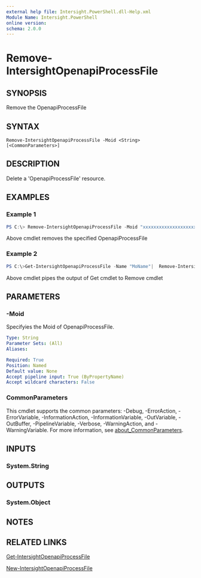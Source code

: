 ```yaml
---
external help file: Intersight.PowerShell.dll-Help.xml
Module Name: Intersight.PowerShell
online version:
schema: 2.0.0
---
```


# Remove-IntersightOpenapiProcessFile

## SYNOPSIS
Remove the OpenapiProcessFile

## SYNTAX

```
Remove-IntersightOpenapiProcessFile -Moid <String> [<CommonParameters>]
```

## DESCRIPTION
Delete a &apos;OpenapiProcessFile&apos; resource.

## EXAMPLES

### Example 1
```powershell
PS C:\> Remove-IntersightOpenapiProcessFile -Moid "xxxxxxxxxxxxxxxxxxxxxxxxxxx"
```
Above cmdlet removes the specified OpenapiProcessFile 

### Example 2
```powershell
PS C:\>Get-IntersightOpenapiProcessFile -Name "MoName"|  Remove-IntersightOpenapiProcessFile
```
Above cmdlet pipes the output of Get cmdlet to Remove cmdlet

## PARAMETERS

### -Moid
Specifyies the Moid of OpenapiProcessFile.

```yaml
Type: String
Parameter Sets: (All)
Aliases:

Required: True
Position: Named
Default value: None
Accept pipeline input: True (ByPropertyName)
Accept wildcard characters: False
```

### CommonParameters
This cmdlet supports the common parameters: -Debug, -ErrorAction, -ErrorVariable, -InformationAction, -InformationVariable, -OutVariable, -OutBuffer, -PipelineVariable, -Verbose, -WarningAction, and -WarningVariable. For more information, see [about_CommonParameters](http://go.microsoft.com/fwlink/?LinkID=113216).

## INPUTS

### System.String

## OUTPUTS

### System.Object
## NOTES

## RELATED LINKS

[Get-IntersightOpenapiProcessFile](./Get-IntersightOpenapiProcessFile.md)

[New-IntersightOpenapiProcessFile](./New-IntersightOpenapiProcessFile.md)

